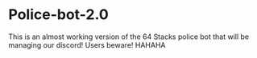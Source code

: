 # Police-bot-2.0
This is an almost working version of the 64 Stacks police bot that will be managing our discord!
Users beware! HAHAHA